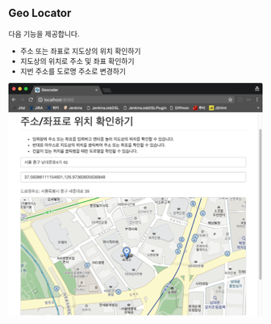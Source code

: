 ## Geo Locator

다음 기능을 제공합니다.

- 주소 또는 좌표로 지도상의 위치 확인하기
- 지도상의 위치로 주소 및 좌표 확인하기
- 지번 주소를 도로명 주소로 변경하기

![](geolocator.png)

